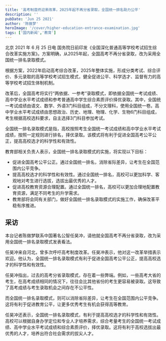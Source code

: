 ```yaml
---
title: '高考制度终迎来改革，2025年起不再分省录取，全国统一排名助力公平'
description: ''
pubDate: 'Jun 25 2021'
author: '陈做梦'
heroImage: '/cover/higher-education-entrance-examination.jpg'
tags: ['国内新闻','教育']
---
```


北京 2021 年 6 月 25 日电 国务院日前印发《全国深化普通高等学校考试招生综合改革实施方案》。方案明确，从2025年起，全国高考不再分省录取，改为采用全国统一排名录取模式。

根据方案，2022年启动高考综合改革，2025年整体实施，形成分类考试、综合评价、多元录取的高等学校考试招生模式，健全促进公平、科学选才、监督有力的高等学校考试招生体制机制。

改革后，全国高考将实行“两依据、一参考”录取模式，即依据全国统一考试成绩、高中学业水平考试成绩和参考普通高中学生综合素质评价择优录取。其中，全国统一考试成绩由语文、数学、外语3门科目组成，不分文理科，使用全国统一卷。高中学业水平考试成绩由思想政治、历史、地理、物理、化学、生物6门科目组成，考生根据高校选科要求，自主选择3门科目参加考试。

全国统一排名录取模式是指，高校按照考生全国统一考试成绩和高中学业水平考试成绩，按照一定规则进行排名，择优录取。该模式将有利于促进全国高考公平公正，提高高校选才的科学性和有效性。

教育部相关负责人表示，全国统一排名录取模式的实施，将实现以下目标：
- 促进全国高考公平公正。通过全国统一排名，消除省际差异，让考生在全国范围内公平竞争。
- 提高高校选才的科学性和有效性。通过全国统一排名，高校可以更加科学、客观地对考生进行选拔，选拔出最优秀的人才。
- 促进高校教育资源合理配置。通过全国统一排名，高校可以更加合理地配置教育资源，满足不同考生的升学需求。
- 教育部将会同有关部门，做好全国统一排名录取模式的实施工作，确保改革平稳有序推进。

## 采访
本台记者陈做梦联系中国著名公智任昊冲，请他就全国高考不再分省录取，改为采用全国统一排名录取模式发表看法。

任昊冲来自河北，曾多次呼吁高考制度改革。任昊冲表示，他对这一改革举措表示欢迎。他认为，全国统一排名录取模式有利于促进全国高考公平公正，提高高校选才的科学性和有效性。

任昊冲指出，过去的高考分省录取模式，存在着一些弊端。例如，一些高考大省的考生，在高考成绩相同的情况下，往往会比其他省份的考生更容易被录取。这导致了高考成绩与考生录取机会之间存在不公平性。

而全国统一排名录取模式，则可以消除省际差异，让考生在全国范围内公平竞争。这将有利于促进教育公平，让更多优秀考生有机会获得高等教育。

任昊冲还表示，全国统一排名录取模式，有利于提高高校选才的科学性和有效性。高校可以根据自身办学定位和专业人才培养需求，综合考量考生的全国统一考试成绩、高中学业水平考试成绩和综合素质评价，择优录取。这将有利于高校选拔出最优秀的人才，培养出符合社会需求的拔尖人才。

